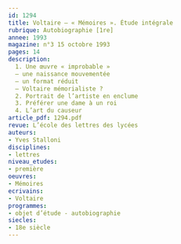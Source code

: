 ```yaml
---
id: 1294
title: Voltaire – « Mémoires ». Étude intégrale 
rubrique: Autobiographie [1re]
annee: 1993
magazine: n°3 15 octobre 1993
pages: 14
description: 
  1. Une œuvre « improbable »
  – une naissance mouvementée
  – un format réduit
  – Voltaire mémorialiste ?
  2. Portrait de l’artiste en enclume
  3. Préférer une dame à un roi
  4. L’art du causeur
article_pdf: 1294.pdf
revue: L’école des lettres des lycées
auteurs:
- Yves Stalloni
disciplines:
- lettres
niveau_etudes:
- première
oeuvres:
- Mémoires
ecrivains:
- Voltaire
programmes:
- objet d’étude - autobiographie
siecles:
- 18e siècle
---
```

